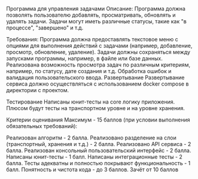 Программа для управления задачами
Описание:
Программа должна позволять пользователю добавлять, просматривать, обновлять и удалять задачи. Задачи могут иметь различные статусы, такие как "в процессе", "завершено" и т.д.

Требования:
Программа должна предоставлять текстовое меню с опциями для выполнения действий с задачами (например, добавление, просмотр, обновление, удаление).
Задачи должны сохраняться между запусками программы, например, в файле или базе данных.
Реализована возможность просмотра задач по различным критериям, например, по статусу, дате создания и т.д.
Обработка ошибок и валидация пользовательского ввода.
Развертывание
Развертывание сервиса должно осуществляться с использованием docker compose в директории с проектом.

Тестирование
Написаны юнит-тесты на core логику приложения. Плюсом будут тесты на транспортном уровне и на уровне хранения.

Критерии оценивания
Максимум - 15 баллов (при условии выполнения обязательных требований):

Реализован алгоритм - 2 балла.
Реализовано разделение на слои (транспортный, хранения и т.д.) - 2 балла.
Реализовано API сервиса - 2 балла.
Реализован консольный пользовательский интерфейс - 2 балла.
Написаны юнит-тесты - 1 балл.
Написаны интеграционные тесты - 2 балла.
Тесты адекватны и полностью покрывают функциональность - 1 балл.
Понятность и чистота кода - до 3 баллов.
Зачёт от 10 баллов